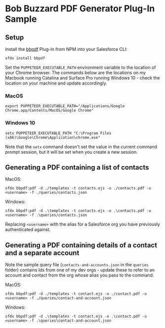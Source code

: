 # Bob Buzzard PDF Generator Plug-In Sample

## Setup

Install the [bbpdf](repo) Plug-In from NPM into your Salesforce CLI:

`sfdx install bbpdf`

Set the `PUPPETEER_EXECUTABLE_PATH` environment variable to the location of your Chrome browser. The commands below are the locations on my Macbook running Catalina and Surface Pro running Windows 10 - check the location on your machine and update accordingly.

### MacOS 

`export PUPPETEER_EXECUTABLE_PATH="/Applications/Google Chrome.app/Contents/MacOS/Google Chrome"`


### Windows 10

`setx PUPPETEER_EXECUTABLE_PATH "C:\Program Files (x86)\Google\Chrome\Application\chrome.exe"`

Note that the `setx` command doesn't set the value in the current command prompt session, but it will be set when you create a new session.

## Generating a PDF containing a list of contacts

MacOS: 

`sfdx bbpdf:pdf -d ./templates -t contacts.ejs -o ./contacts.pdf -u <username> -f ./queries/contacts.json`

Windows: 

`sfdx bbpdf:pdf -d .\templates -t contacts.ejs -o .\contacts.pdf -u <username> -f .\queries/contacts.json`

Replacing `<username>` with the alias for a Salesforce org you have previously authenticated against.

## Generating a PDF containing details of a contact and a separate account

Note the sample query file (`contacts-and-accounts.json` in the `queries` folder) contains Ids from one of my dev orgs - update these to refer to an account and contact from the org whose alias you pass to the command.

MacOS: 

`sfdx bbpdf:pdf -d ./templates -t contact.ejs -o ./contact.pdf -u <username> -f ./queries/contact-and-account.json`

Windows: 

`sfdx bbpdf:pdf -d .\templates -t contact.ejs -o .\contact.pdf -u <username> -f .\queries\contact-and-account.json`